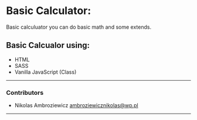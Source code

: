 # Basic Calculator:
Basic calculuator you can do basic math and some extends.

## Basic Calcualor using:
- HTML
- SASS
- Vanilla JavaScript (Class)

---

### Contributors 
- Nikolas Ambroziewicz <ambroziewicznikolas@wp.pl>

---


